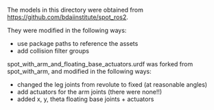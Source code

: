 
The models in this directory were obtained from https://github.com/bdaiinstitute/spot_ros2.

They were modified in the following ways:
- use package paths to reference the assets
- add collision filter groups

spot_with_arm_and_floating_base_actuators.urdf was forked from spot_with_arm, and modified in the following ways:
- changed the leg joints from revolute to fixed (at reasonable angles)
- add actuators for the arm joints (there were none!!)
- added x, y, theta floating base joints + actuators